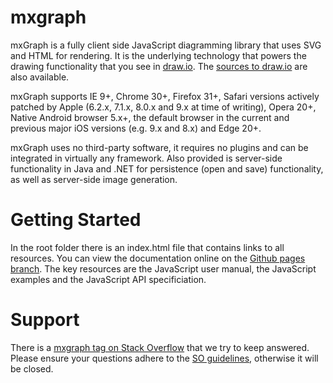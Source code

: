 mxgraph
=======

mxGraph is a fully client side JavaScript diagramming library that uses SVG and HTML for rendering. It is the underlying technology that powers the drawing functionality that you see in [draw.io](https://www.draw.io). The [sources to draw.io](https://github.com/jgraph/draw.io) are also available.

mxGraph supports IE 9+, Chrome 30+, Firefox 31+, Safari versions actively patched by Apple (6.2.x, 7.1.x, 8.0.x and 9.x at time of writing), Opera 20+, Native Android browser 5.x+, the default browser in the current and previous major iOS versions (e.g. 9.x and 8.x) and Edge 20+.

mxGraph uses no third-party software, it requires no plugins and can be integrated in virtually any framework. Also provided is server-side functionality in Java and .NET for persistence (open and save) functionality, as well as server-side image generation.

Getting Started
===============

In the root folder there is an index.html file that contains links to all resources. You can view the documentation online on the [Github pages branch](https://jgraph.github.io/mxgraph/). The key resources are the JavaScript user manual, the JavaScript examples and the JavaScript API specificiation.

Support
=======

There is a [mxgraph tag on Stack Overflow](http://stackoverflow.com/questions/tagged/mxgraph) that we try to keep answered. Please ensure your questions adhere to the [SO guidelines](http://stackoverflow.com/help/on-topic), otherwise it will be closed.
